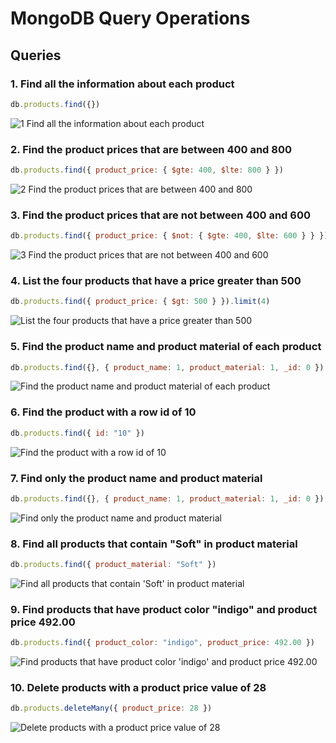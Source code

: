 
# MongoDB Query Operations

## Queries

### 1. Find all the information about each product
```javascript
db.products.find({})
```
  ![1 Find all the information about each product](1-Find-all-the-information-about-each-product.png)

### 2. Find the product prices that are between 400 and 800
```javascript
db.products.find({ product_price: { $gte: 400, $lte: 800 } })
```
 ![2 Find the product prices that are between 400 and 800](2-Find-the-product-prices-that-are-between-400-and-800.png)

### 3. Find the product prices that are not between 400 and 600
```javascript
db.products.find({ product_price: { $not: { $gte: 400, $lte: 600 } } })
```
 ![3 Find the product prices that are not between 400 and 600](3-Find-the-product-prices-that-are-not-between-400-and-600.png)

### 4. List the four products that have a price greater than 500
```javascript
db.products.find({ product_price: { $gt: 500 } }).limit(4)
```
 ![List the four products that have a price greater than 500](4-List-the-four-products-that-have-a-price-greater-than-500.png)

### 5. Find the product name and product material of each product
```javascript
db.products.find({}, { product_name: 1, product_material: 1, _id: 0 })
```
 ![Find the product name and product material of each product](5-Find-the-product-name-and-product-material-of-each-product.png)

### 6. Find the product with a row id of 10
```javascript
db.products.find({ id: "10" })
```
 ![Find the product with a row id of 10](6-Find-the-product-with-a-row-id-of-10.png)

### 7. Find only the product name and product material
```javascript
db.products.find({}, { product_name: 1, product_material: 1, _id: 0 })
```
 ![Find only the product name and product material](7-Find-only-the-product-name-and-product-material.png)

### 8. Find all products that contain "Soft" in product material
```javascript
db.products.find({ product_material: "Soft" })
```
 ![Find all products that contain 'Soft' in product material](8-Find-all-products-that-contain-Soft-in-product-material.png)

### 9. Find products that have product color "indigo" and product price 492.00
```javascript
db.products.find({ product_color: "indigo", product_price: 492.00 })
```
 ![Find products that have product color 'indigo' and product price 492.00](9-Find-products-that-have-product-color-indigo-and-product-price-492.png)

### 10. Delete products with a product price value of 28
```javascript
db.products.deleteMany({ product_price: 28 })
```
 ![Delete products with a product price value of 28](10-Delete-products-with-a-product-price-value-of-28.png)

